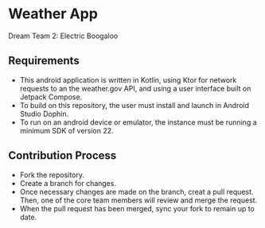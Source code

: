 # Weather App
Dream Team 2: Electric Boogaloo

## Requirements
- This android application is written in Kotlin, using Ktor for network requests to an the weather.gov API, and using a user interface built on Jetpack Compose.
- To build on this repository, the user must install and launch in Android Studio Dophin.  
- To run on an android device or emulator, the instance must be running a minimum SDK of version 22.


## Contribution Process
- Fork the repository.
- Create a branch for changes.
- Once necessary changes are made on the branch, creat a pull request. Then, one of the core team members will review and merge the request. 
- When the pull request has been merged, sync your fork to remain up to date.


